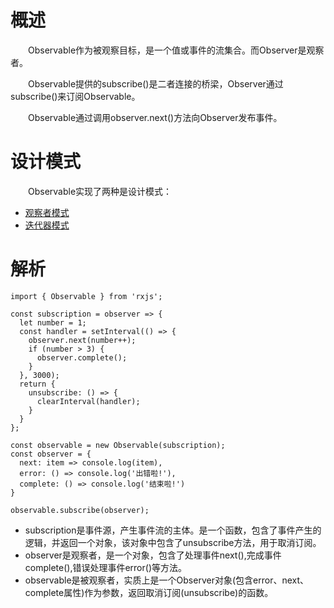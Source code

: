 # 概述
&emsp;&emsp;Observable作为被观察目标，是一个值或事件的流集合。而Observer是观察者。

&emsp;&emsp;Observable提供的subscribe()是二者连接的桥梁，Observer通过subscribe()来订阅Observable。

&emsp;&emsp;Observable通过调用observer.next()方法向Observer发布事件。

# 设计模式
&emsp;&emsp;Observable实现了两种是设计模式：
* [观察者模式](https://github.com/staven630/blog/blob/master/%E6%82%9F%E9%80%8FJavaScript%E8%AE%BE%E8%AE%A1%E6%A8%A1%E5%BC%8F/%E6%82%9F%E9%80%8FJavaScript%E8%AE%BE%E8%AE%A1%E6%A8%A1%E5%BC%8F%E2%80%94%E2%80%94%E8%A7%82%E5%AF%9F%E8%80%85%E6%A8%A1%E5%BC%8F.md)
* [迭代器模式](https://github.com/staven630/blog/blob/master/%E6%82%9F%E9%80%8FJavaScript%E8%AE%BE%E8%AE%A1%E6%A8%A1%E5%BC%8F/%E6%82%9F%E9%80%8FJavaScript%E8%AE%BE%E8%AE%A1%E6%A8%A1%E5%BC%8F%E2%80%94%E2%80%94%E8%BF%AD%E4%BB%A3%E5%99%A8%E6%A8%A1%E5%BC%8F.md)

# 解析
```
import { Observable } from 'rxjs';

const subscription = observer => {
  let number = 1;
  const handler = setInterval(() => {
    observer.next(number++);
    if (number > 3) {
      observer.complete();
    }
  }, 3000);
  return {
    unsubscribe: () => {
      clearInterval(handler);
    }
  }
};

const observable = new Observable(subscription);
const observer = {
  next: item => console.log(item),
  error: () => console.log('出错啦!'),
  complete: () => console.log('结束啦!')
}

observable.subscribe(observer);
```
* subscription是事件源，产生事件流的主体。是一个函数，包含了事件产生的逻辑，并返回一个对象，该对象中包含了unsubscribe方法，用于取消订阅。
* observer是观察者，是一个对象，包含了处理事件next(),完成事件complete(),错误处理事件error()等方法。
* observable是被观察者，实质上是一个Observer对象(包含error、next、complete属性)作为参数，返回取消订阅(unsubscribe)的函数。
